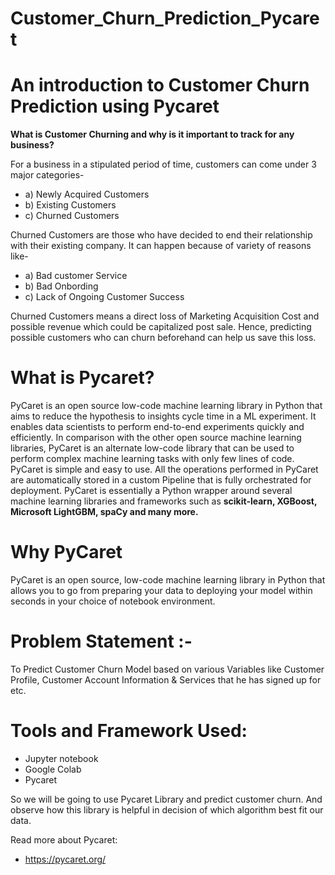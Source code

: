 # Customer_Churn_Prediction_Pycaret

# An introduction to Customer Churn Prediction using Pycaret

**What is Customer Churning and why is it important to track for any business?**

For a business in a stipulated period of time, customers can come under 3 major categories-

- a) Newly Acquired Customers
- b) Existing Customers
- c) Churned Customers

Churned Customers are those who have decided to end their relationship with their existing company. It can happen because of variety of reasons like-

- a) Bad customer Service
- b) Bad Onbording
- c) Lack of Ongoing Customer Success


Churned Customers means a direct loss of Marketing Acquisition Cost and possible revenue which could be capitalized post sale. Hence, predicting possible customers who can churn beforehand can help us save this loss.


# What is Pycaret?

PyCaret is an open source low-code machine learning library in Python that aims to reduce the hypothesis to insights cycle time in a ML experiment. It enables data scientists to perform end-to-end experiments quickly and efficiently. In comparison with the other open source machine learning libraries, PyCaret is an alternate low-code library that can be used to perform complex machine learning tasks with only few lines of code. PyCaret is simple and easy to use. All the operations performed in PyCaret are automatically stored in a custom Pipeline that is fully orchestrated for deployment. PyCaret is essentially a Python wrapper around several machine learning libraries and frameworks such as **scikit-learn, XGBoost, Microsoft LightGBM, spaCy and many more.** 

# Why PyCaret

PyCaret is an open source, low-code machine learning library in Python that allows you to go from preparing your data to deploying your model within seconds in your choice of notebook environment.

# Problem Statement :-

To Predict Customer Churn Model based on various Variables like Customer Profile, Customer Account Information & Services that he has signed up for etc.


# Tools and Framework Used:

- Jupyter notebook
- Google Colab
- Pycaret

So we will be going to use Pycaret Library and predict customer churn. And observe how this library is helpful in decision of which algorithm best fit our data.


Read more about Pycaret:

- https://pycaret.org/

